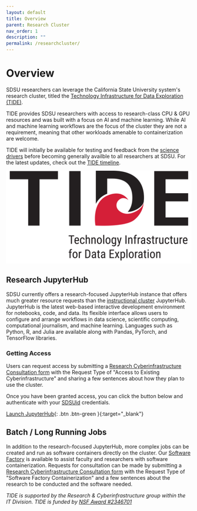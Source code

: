```yaml
---
layout: default
title: Overview
parent: Research Cluster
nav_order: 1
description: ""
permalink: /researchcluster/
---
```


# Overview
SDSU researchers can leverage the California State University system's research cluster, titled the [Technology Infrastructure for Data Exploration (TIDE)](https://tide.sdsu.edu/).

TIDE provides SDSU researchers with access to research-class CPU & GPU resources and was built with a focus on AI and machine learning.
While AI and machine learning workflows are the focus of the cluster they are not a requirement, meaning that other workloads amenable to containerization are welcome.

TIDE will initially be available for testing and feedback from the [science drivers](https://tide.sdsu.edu/science-drivers/#sdsu) before becoming generally availble to all researchers at SDSU.
For the latest updates, check out the [TIDE timeline](https://tide.sdsu.edu/timeline/).

![Tech Logo](/images/researchcluster/tide_logo_large.png)

## Research JupyterHub
SDSU currently offers a research-focused JupyterHub instance that offers much greater resource requests than the [instructional cluster](/instructionalcluster) JupyterHub.
JupyterHub is the latest web-based interactive development environment for notebooks, code, and data. 
Its flexible interface allows users to configure and arrange workflows in data science, scientific computing, computational journalism, and machine learning. 
Languages such as Python, R, and Julia are available along with Pandas, PyTorch, and TensorFlow libraries.

### Getting Access
Users can request access by submitting a [Research Cyberinfrastructure Consultation form](https://sdsu.service-now.com/sp?id=sc_cat_item&sys_id=029639611bb825505764fd1b1e4bcb3a&sysparm_category=29ac153fdbbf4c9024094672399619e9) with the Request Type of "Access to Existing Cyberinfrastructure" and sharing a few sentences about how they plan to use the cluster.

Once you have been granted access, you can click the button below and authenticate with your [SDSUid](https://it.sdsu.edu/sdsuid) credentials.

[Launch JupyterHub](https://jupyterhub-research.sdsu.edu){: .btn .btn-green }{:target="_blank"}

## Batch / Long Running Jobs
In addition to the research-focused JupyterHub, more complex jobs can be created and run as software containers directly on the cluster.
Our [Software Factory](/softwarefactory) is available to assist faculty and researchers with software containerization. Requests for consultation can be made by submitting a [Research Cyberinfrastructure Consultation form](https://sdsu.service-now.com/sp?id=sc_cat_item&sys_id=029639611bb825505764fd1b1e4bcb3a&sysparm_category=29ac153fdbbf4c9024094672399619e9) with the Request Type of "Software Factory Containerization" and a few sentences about the research to be conducted and the software needed.

*TIDE is supported by the Research & Cyberinfrastructure group within the IT Division. TIDE is funded by [NSF Award #2346701](https://www.nsf.gov/awardsearch/showAward?AWD_ID=2346701)*

